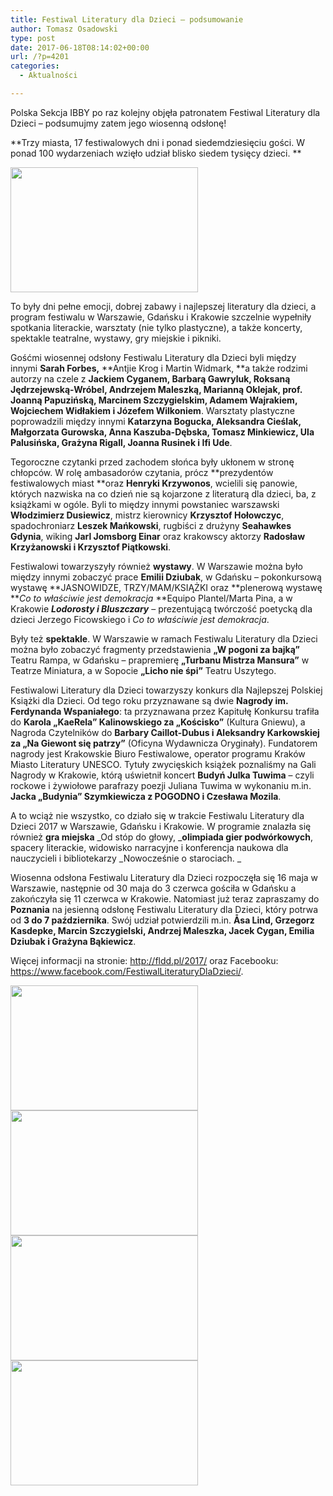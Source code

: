 ```yaml
---
title: Festiwal Literatury dla Dzieci – podsumowanie
author: Tomasz Osadowski
type: post
date: 2017-06-18T08:14:02+00:00
url: /?p=4201
categories:
  - Aktualności

---
```

Polska Sekcja IBBY po raz kolejny objęła patronatem Festiwal Literatury dla Dzieci – podsumujmy zatem jego wiosenną odsłonę!

**Trzy miasta, 17 festiwalowych dni i ponad siedemdziesięciu gości. W ponad 100 wydarzeniach wzięło udział blisko siedem tysięcy dzieci. **

<img class="alignnone size-medium wp-image-4204" src="http://www.ibby.pl/wp-content/uploads/2017/06/barbara_gawryluk_fot.dawid_.prz¦ůda-300x200.jpg" alt="" width="300" height="200" srcset="http://www.ibby.pl/wp-content/uploads/2017/06/barbara_gawryluk_fot.dawid_.prz¦ůda-300x200.jpg 300w, http://www.ibby.pl/wp-content/uploads/2017/06/barbara_gawryluk_fot.dawid_.prz¦ůda-150x100.jpg 150w, http://www.ibby.pl/wp-content/uploads/2017/06/barbara_gawryluk_fot.dawid_.prz¦ůda-768x512.jpg 768w, http://www.ibby.pl/wp-content/uploads/2017/06/barbara_gawryluk_fot.dawid_.prz¦ůda-800x533.jpg 800w" sizes="(max-width: 300px) 100vw, 300px" />

To były dni pełne emocji, dobrej zabawy i najlepszej literatury dla dzieci, a program festiwalu w Warszawie, Gdańsku i Krakowie szczelnie wypełniły spotkania literackie, warsztaty (nie tylko plastyczne), a także koncerty, spektakle teatralne, wystawy, gry miejskie i pikniki.

Gośćmi wiosennej odsłony Festiwalu Literatury dla Dzieci byli między innymi **Sarah Forbes,** **Antjie Krog i Martin Widmark, **a także rodzimi autorzy na czele z **Jackiem Cyganem, Barbarą Gawryluk, Roksaną Jędrzejewską-Wróbel, Andrzejem Maleszką, Marianną Oklejak, prof. Joanną Papuzińską, Marcinem Szczygielskim, Adamem Wajrakiem, Wojciechem Widłakiem i Józefem Wilkoniem**. Warsztaty plastyczne poprowadzili między innymi **Katarzyna Bogucka, Aleksandra Cieślak, Małgorzata Gurowska, Anna Kaszuba-Dębska, Tomasz Minkiewicz, Ula Palusińska, Grażyna Rigall, Joanna Rusinek i Ifi Ude**.

Tegoroczne czytanki przed zachodem słońca były ukłonem w stronę chłopców. W rolę ambasadorów czytania, prócz **prezydentów festiwalowych miast **oraz **Henryki Krzywonos**, wcielili się panowie, których nazwiska na co dzień nie są kojarzone z literaturą dla dzieci, ba, z książkami w ogóle. Byli to między innymi powstaniec warszawski **Włodzimierz Dusiewicz**, mistrz kierownicy **Krzysztof Hołowczyc**, spadochroniarz **Leszek Mańkowski**, rugbiści z drużyny **Seahawkes Gdynia**, wiking **Jarl Jomsborg Einar** oraz krakowscy aktorzy **Radosław Krzyżanowski i Krzysztof Piątkowski**.

Festiwalowi towarzyszyły również **wystawy**. W Warszawie można było między innymi zobaczyć prace **Emilii Dziubak**, w Gdańsku – pokonkursową wystawę **JASNOWIDZE, TRZY/MAM/KSIĄŻKI oraz **plenerową wystawę **_Co to właściwie jest demokracja_ **Equipo Plantel/Marta Pina, a w Krakowie **_Lodorosty i Bluszczary_** &#8211; prezentującą twórczość poetycką dla dzieci Jerzego Ficowskiego i _Co to właściwie jest demokracja_.

Były też **spektakle**. W Warszawie w ramach Festiwalu Literatury dla Dzieci można było zobaczyć fragmenty przedstawienia **„W pogoni za bajką”** Teatru Rampa, w Gdańsku – prapremierę **„Turbanu Mistrza Mansura”** w Teatrze Miniatura, a w Sopocie **„Licho nie śpi”** Teatru Uszytego.

Festiwalowi Literatury dla Dzieci towarzyszy konkurs dla Najlepszej Polskiej Książki dla Dzieci. Od tego roku przyznawane są dwie **Nagrody im.** **Ferdynanda Wspaniałego**: ta przyznawana przez Kapitułę Konkursu trafiła do **Karola „KaeRela” Kalinowskiego za „Kościsko”** (Kultura Gniewu), a Nagroda Czytelników do **Barbary Caillot-Dubus i Aleksandry Karkowskiej za &#8222;Na Giewont się patrzy&#8221;** (Oficyna Wydawnicza Oryginały). Fundatorem nagrody jest Krakowskie Biuro Festiwalowe, operator programu Kraków Miasto Literatury UNESCO. Tytuły zwycięskich książek poznaliśmy na Gali Nagrody w Krakowie, którą uświetnił koncert **Budyń Julka Tuwima** &#8211; czyli rockowe i żywiołowe parafrazy poezji Juliana Tuwima w wykonaniu m.in. **Jacka „Budynia” Szymkiewicza z POGODNO i Czesława Mozila**.

A to wciąż nie wszystko, co działo się w trakcie Festiwalu Literatury dla Dzieci 2017 w Warszawie, Gdańsku i Krakowie. W programie znalazła się również **gra miejska** _Od stóp do głowy, _**olimpiada gier podwórkowych**, spacery literackie, widowisko narracyjne i konferencja naukowa dla nauczycieli i bibliotekarzy _Nowocześnie o starociach. _

Wiosenna odsłona Festiwalu Literatury dla Dzieci rozpoczęła się 16 maja w Warszawie, następnie od 30 maja do 3 czerwca gościła w Gdańsku a zakończyła się 11 czerwca w Krakowie. Natomiast już teraz zapraszamy do **Poznania** na jesienną odsłonę Festiwalu Literatury dla Dzieci, który potrwa od **3 do 7 października**. Swój udział potwierdzili m.in. **Åsa Lind, Grzegorz Kasdepke, Marcin Szczygielski, Andrzej Maleszka, Jacek Cygan, Emilia Dziubak i Grażyna Bąkiewicz**.

Więcej informacji na stronie: <http://fldd.pl/2017/> oraz Facebooku: <https://www.facebook.com/FestiwalLiteraturyDlaDzieci/>.

<img class="alignnone size-medium wp-image-4205" src="http://www.ibby.pl/wp-content/uploads/2017/06/budyä_julka_tuwima_fot.dawid_.prz¦ůda-300x200.jpg" alt="" width="300" height="200" srcset="http://www.ibby.pl/wp-content/uploads/2017/06/budyä_julka_tuwima_fot.dawid_.prz¦ůda-300x200.jpg 300w, http://www.ibby.pl/wp-content/uploads/2017/06/budyä_julka_tuwima_fot.dawid_.prz¦ůda-150x100.jpg 150w, http://www.ibby.pl/wp-content/uploads/2017/06/budyä_julka_tuwima_fot.dawid_.prz¦ůda-768x512.jpg 768w, http://www.ibby.pl/wp-content/uploads/2017/06/budyä_julka_tuwima_fot.dawid_.prz¦ůda-800x533.jpg 800w" sizes="(max-width: 300px) 100vw, 300px" /> <img class="alignnone size-medium wp-image-4211" src="http://www.ibby.pl/wp-content/uploads/2017/06/jacek_cygan_fot.dawid_.prz¦ůda-300x200.jpg" alt="" width="300" height="200" srcset="http://www.ibby.pl/wp-content/uploads/2017/06/jacek_cygan_fot.dawid_.prz¦ůda-300x200.jpg 300w, http://www.ibby.pl/wp-content/uploads/2017/06/jacek_cygan_fot.dawid_.prz¦ůda-150x100.jpg 150w, http://www.ibby.pl/wp-content/uploads/2017/06/jacek_cygan_fot.dawid_.prz¦ůda-768x512.jpg 768w, http://www.ibby.pl/wp-content/uploads/2017/06/jacek_cygan_fot.dawid_.prz¦ůda-800x533.jpg 800w" sizes="(max-width: 300px) 100vw, 300px" /> <img class="alignnone size-medium wp-image-4205" src="http://www.ibby.pl/wp-content/uploads/2017/06/budyä_julka_tuwima_fot.dawid_.prz¦ůda-300x200.jpg" alt="" width="300" height="200" srcset="http://www.ibby.pl/wp-content/uploads/2017/06/budyä_julka_tuwima_fot.dawid_.prz¦ůda-300x200.jpg 300w, http://www.ibby.pl/wp-content/uploads/2017/06/budyä_julka_tuwima_fot.dawid_.prz¦ůda-150x100.jpg 150w, http://www.ibby.pl/wp-content/uploads/2017/06/budyä_julka_tuwima_fot.dawid_.prz¦ůda-768x512.jpg 768w, http://www.ibby.pl/wp-content/uploads/2017/06/budyä_julka_tuwima_fot.dawid_.prz¦ůda-800x533.jpg 800w" sizes="(max-width: 300px) 100vw, 300px" /><img class="alignnone size-medium wp-image-4208" src="http://www.ibby.pl/wp-content/uploads/2017/06/andrzej_maleszka_fot_bartosz_banka-300x200.jpg" alt="" width="300" height="200" srcset="http://www.ibby.pl/wp-content/uploads/2017/06/andrzej_maleszka_fot_bartosz_banka-300x200.jpg 300w, http://www.ibby.pl/wp-content/uploads/2017/06/andrzej_maleszka_fot_bartosz_banka-150x100.jpg 150w, http://www.ibby.pl/wp-content/uploads/2017/06/andrzej_maleszka_fot_bartosz_banka-768x513.jpg 768w, http://www.ibby.pl/wp-content/uploads/2017/06/andrzej_maleszka_fot_bartosz_banka-800x534.jpg 800w, http://www.ibby.pl/wp-content/uploads/2017/06/andrzej_maleszka_fot_bartosz_banka.jpg 1600w" sizes="(max-width: 300px) 100vw, 300px" />

&nbsp;

&nbsp;